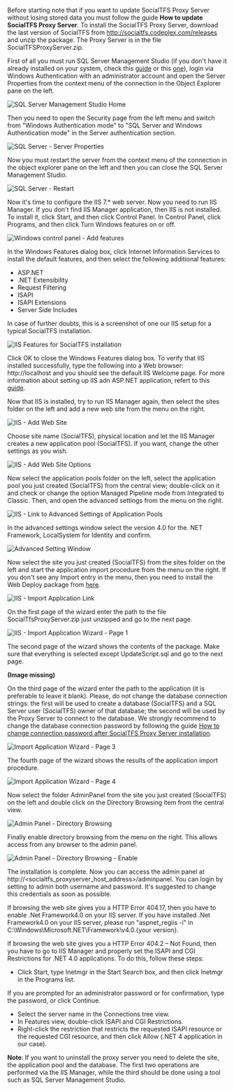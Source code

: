 Before starting note that if you want to update SocialTFS Proxy Server without losing stored data you must follow the guide **How to update SocialTFS Proxy Server**.
To install the SocialTFS Proxy Server, download the last version of SocialTFS from http://socialtfs.codeplex.com/releases and unzip the package.
The Proxy Server is in the file SocialTFSProxyServer.zip.

First of all you must run SQL Server Management Studio (if you don't have it already installed on your system, check this [guide](http://www.sqlserverclub.com/essentialguides/how-to-install-sql-server-2008-step-by-step-guide.aspx) or this [one](http://blog.sqlauthority.com/2008/06/12/sql-server-2008-step-by-step-installation-guide-with-images/)), login via Windows Authentication with an administrator account and open the Server Properties from the context menu of the connection in the Object Explorer pane on the left.

![SQL Server Management Studio Home](http://i3.codeplex.com/Download?ProjectName=socialtfs&DownloadId=389580)

Then you need to open the Security page from the left menu and switch from "Windows Authentication mode" to "SQL Server and Windows Authentication mode" in the Server authentication section.

![SQL Server - Server Properties](http://i3.codeplex.com/Download?ProjectName=socialtfs&DownloadId=389581)

Now you must restart the server from the context menu of the connection in the object explorer pane on the left and then you can close the SQL Server Management Studio.

![SQL Server - Restart](http://i3.codeplex.com/Download?ProjectName=socialtfs&DownloadId=389582)

Now it's time to configure the IIS 7.* web server.
Now you need to run IIS Manager. If you don't find IIS Manager application, then IIS is not installed. To install it, click Start, and then click Control Panel. In Control Panel, click Programs, and then click Turn Windows features on or off.

![Windows control panel - Add features](http://i3.codeplex.com/Download?ProjectName=socialtfs&DownloadId=463175)

In the Windows Features dialog box, click Internet Information Services to install the default features, and then select the following additional features:
* ASP.NET
* .NET Extensibility
* Request Filtering
* ISAPI
* ISAPI Extensions
* Server Side Includes

In case of further doubts, this is a screenshot of one our IIS setup for a typical SocialTFS installation.

![IIS Features for SocialTFS installation](http://i3.codeplex.com/Download?ProjectName=socialtfs&DownloadId=467359)

Click OK to close the Windows Features dialog box. To verify that IIS installed successfully, type the following into a Web browser: http://localhost and you should see the default IIS Welcome page.
For more information about setting up IIS adn ASP.NET application, refert to this [guide](http://technet.microsoft.com/en-us/library/cc731252%28v=WS.10%29.aspx).

Now that IIS is installed, try to run IIS Manager again, then select the sites folder on the left and add a new web site from the menu on the right.

![IIS - Add Web Site](http://i3.codeplex.com/Download?ProjectName=socialtfs&DownloadId=389583)

Choose site name (SocialTFS), physical location and let the IIS Manager creates a new application pool (SocialTFS). If you want, change the other settings as you wish.

![IIS - Add Web Site Options](http://i3.codeplex.com/Download?ProjectName=socialtfs&DownloadId=389584)

Now select the application pools folder on the left, select the application pool you just created (SocialTFS) from the central view; double-click on it and check or change the option Managed Pipeline mode from Integrated to Classic.
Then, and open the advanced settings from the menu on the right.

![IIS - Link to Advanced Settings of Application Pools](http://i3.codeplex.com/Download?ProjectName=socialtfs&DownloadId=389585)

In the advanced settings window select the version 4.0 for the. NET Framework, LocalSystem for Identity and confirm.

![Advanced Setting Window](http://i3.codeplex.com/Download?ProjectName=socialtfs&DownloadId=473044)

Now select the site you just created (SocialTFS) from the sites folder on the left and start the application import procedure from the menu on the right. If you don't see any Import entry in the menu, then you need to install the Web Deploy package from [here](http://www.iis.net/download/DeployAndMigrate).

![IIS - Import Application Link](http://i3.codeplex.com/Download?ProjectName=socialtfs&DownloadId=389587)

On the first page of the wizard enter the path to the file SocialTfsProxyServer.zip just unzipped and go to the next page.

![IIS - Import Application Wizard - Page 1](http://i3.codeplex.com/Download?ProjectName=socialtfs&DownloadId=389588)

The second page of the wizard shows the contents of the package. Make sure that everything is selected except UpdateScript.sql and go to the next page.

**(Image missing)**

On the third page of the wizard enter the path to the application (it is preferable to leave it blank). Please, do not change the database connection strings: the first will be used to create a database (SocialTFS) and a SQL Server user (SocialTFS) owner of that database; the second will be used by the Proxy Server to connect to the database. We strongly recommend to change the database connection password by following the guide [How to change connection password after SocialTFS Proxy Server installation](https://github.com/collab-uniba/socialcde4eclipse/wiki/How-to-change-connection-password-after-SocialTFS-Proxy-Server-installation).

![Import Application Wizard - Page 3](http://i3.codeplex.com/Download?ProjectName=socialtfs&DownloadId=389590)

The fourth page of the wizard shows the results of the application import procedure.

![Import Application Wizard - Page 4](http://i3.codeplex.com/Download?ProjectName=socialtfs&DownloadId=389591)

Now select the folder AdminPanel from the site you just created (SocialTFS) on the left and double click on the Directory Browsing item from the central view.

![Admin Panel - Directory Browsing](http://i3.codeplex.com/Download?ProjectName=socialtfs&DownloadId=389592)

Finally enable directory browsing from the menu on the right. This allows access from any browser to the admin panel.

![Admin Panel - Directory Browsing - Enable](http://i3.codeplex.com/Download?ProjectName=socialtfs&DownloadId=389593)

The installation is complete.
Now you can access the admin panel at http://<socialtfs_proxyserver_host_address>/adminpanel. You can login by setting to admin both username and password. It's suggested to change this credentials as soon as possible.

If browsing the web site gives you a HTTP Error 404.17, then you have to enable .Net Framework4.0 on your IIS server. If you have installed .Net Framework4.0 on your IIS server, please run "aspnet_regiis -i" in C:\Windows\Microsoft.NET\Framework\v4.0.{your version}.

If browsing the web site gives you a HTTP Error 404.2 – Not Found, then you have to go to IIS Manager and properly set the ISAPI and CGI Restrictions for .NET 4.0 applications. To do this, follow these steps:

* Click Start, type Inetmgr in the Start Search box, and then click Inetmgr in the Programs list. 

If you are prompted for an administrator password or for confirmation, type the password, or click Continue.

* Select the server name in the Connections tree view.
* In Features view, double-click ISAPI and CGI Restrictions.
* Right-click the restriction that restricts the requested ISAPI resource or the requested CGI resource, and then click Allow (.NET 4 application in our case). 


**Note**: If you want to uninstall the proxy server you need to delete the site, the application pool and the database. The first two operations are performed via the IIS Manager, while the third should be done using a tool such as SQL Server Management Studio.
